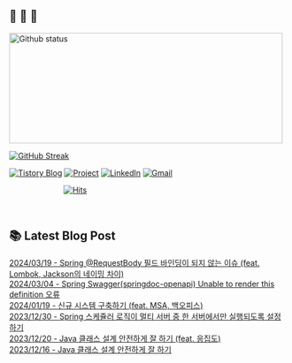  ## 🐔 🐝 🐜

<div>
  
  <img width="494" height="200" alt="Github status" src="https://github-readme-stats.vercel.app/api?username=JuHyun419&count_private=true&theme=radical">
  
  [![GitHub Streak](https://github-readme-streak-stats.herokuapp.com/?user=JuHyun419&theme=dark)](https://github.com/JuHyun419)
  
</div>  

<div>
  
  [![Tistory Blog](http://img.shields.io/badge/-Tistory%20Blog-blue?style=flat&logo=Blogger&link=https://zzang9ha.tistory.com/)](https://zzang9ha.tistory.com/) 
  [![Project](http://img.shields.io/badge/-Project-ff69b4?style=flat&logo=github&link=https://github.com/YAPP-19th/Web-Team-2-Backend)](https://github.com/YAPP-19th/Web-Team-2-Backend) 
  [![LinkedIn](https://img.shields.io/badge/-LinkedIn-0077b5?style=flat-square&logo=linkedin&logoColor=white&link=https://www.linkedin.com/in/juhyun-lee-87176a19b/)](https://www.linkedin.com/in/juhyun-lee-87176a19b/)
  [![Gmail](http://img.shields.io/badge/Gmail-important?style=flat&logo=Gmail&link=mailto:zzang9haha@gmail.com)](mailto:zzang9haha@gmail.com) 

</div>

<div>
 
&nbsp;&nbsp;&nbsp;&nbsp;&nbsp;&nbsp;&nbsp;&nbsp;&nbsp;&nbsp;&nbsp;&nbsp;&nbsp;&nbsp;&nbsp;&nbsp;&nbsp;&nbsp;&nbsp;&nbsp;&nbsp;&nbsp;&nbsp;&nbsp; [![Hits](https://hits.seeyoufarm.com/api/count/incr/badge.svg?url=https%3A%2F%2Fgithub.com%2FJuHyun419&count_bg=%2379C83D&title_bg=%23555555&icon=&icon_color=%23E7E7E7&title=hits&edge_flat=false)](https://hits.seeyoufarm.com)
 
</div>
 
<br>
 
## 📚 Latest Blog Post

[2024/03/19 - Spring @RequestBody 필드 바인딩이 되지 않는 이슈 (feat. Lombok, Jackson의 네이밍 차이)](http://zzang9ha.tistory.com/459) <br/>
[2024/03/04 - Spring Swagger(springdoc-openapi) Unable to render this definition 오류](http://zzang9ha.tistory.com/458) <br/>
[2024/01/19 - 신규 시스템 구축하기 (feat. MSA, 백오피스)](http://zzang9ha.tistory.com/457) <br/>
[2023/12/30 - Spring 스케쥴러 로직이 멀티 서버 중 한 서버에서만 실행되도록 설정하기](http://zzang9ha.tistory.com/456) <br/>
[2023/12/20 - Java 클래스 설계 안전하게 잘 하기 (feat. 응집도)](http://zzang9ha.tistory.com/455) <br/>
[2023/12/16 - Java 클래스 설계 안전하게 잘 하기](http://zzang9ha.tistory.com/454) <br/>
